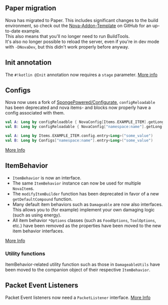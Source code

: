 ## Paper migration

Nova has migrated to Paper. This includes significant changes to the build environment, so check out the
[Nova-Addon-Template](https://github.com/xenondevs/Nova-Addon-Template) on GitHub for an up-to-date example.  
This also means that you'll no longer need to run BuildTools.  
It's also no longer possible to reload the server, even if you're in dev mode with `-DNovaDev`, but this didn't work
properly before anyway.

## Init annotation

The `#!kotlin @Init` annotation now requires a `stage` parameter. [More info](../misc/initialization.md#initialization-stages)

## Configs

Nova now uses a fork of [SpongePowered/Configurate](https://github.com/SpongePowered/Configurate), `configReloadable`
has been deprecated and nova items- and blocks now properly have a config associated with them.

```kotlin title="old"
val A: Long by configReloadble { NovaConfig[Items.EXAMPLE_ITEM].getLong("some_value") }
val B: Long by configReloadable { NovaConfig["namespace:name"].getLong("some_value") }
```

```kotlin title="new"
val A: Long by Items.EXAMPLE_ITEM.config.entry<Long>("some_value")
val B: Long by Configs["namespace:name"].entry<Long>("some_value")
```

[More Info](../configs.md)

## ItemBehavior

* `ItemBehavior` is now an interface.
* The same `ItemBehavior` instance can now be used for multiple `NovaItem`s.
* The `modifyItemBuilder` function has been deprecated in favor of a new `getDefaultCompound` function.
* Many default item behaviors such as `Damageable` are now also interfaces.
  This allows you to (for example) implement your own damaging logic (such as using energy).
* All item behavior `*Options` classes (such as `FoodOptions`, `ToolOptions`, etc.) have been removed as
  the properties have been moved to the new item behavior interfaces.

[More Info](../items/item-behaviors.md)

### Utility functions

ItemBehavior-related utility function such as those in `DamageableUtils` have been moved to the companion object of 
their respective `ItemBehavior`.

## Packet Event Listeners

Packet Event listeners now need a `PacketListener` interface. [More Info](../misc/events.md#working-with-packet-events)